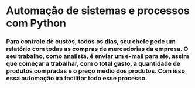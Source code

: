 # Automação de sistemas e processos com Python

### Para controle de custos, todos os dias, seu chefe pede um relatório com todas as compras de mercadorias da empresa. O seu trabalho, como analista, é enviar um e-mail para ele, assim que começar a trabalhar, com o total gasto, a quantidade de produtos compradas e o preço médio dos produtos. Com isso essa automação irá facilitar todo esse processo.

